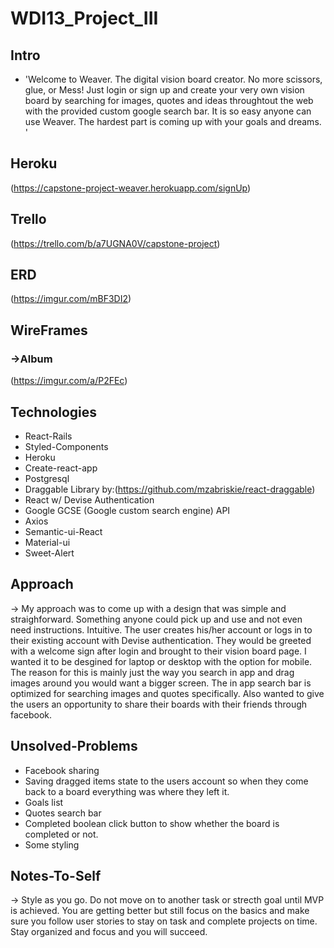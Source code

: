 # WDI13_Project_III

## Intro

- 'Welcome to Weaver. The digital vision board creator. No more scissors, glue, or Mess! Just login or sign up and create your very own vision board by searching for images, quotes and ideas throughtout the web with the provided custom google search bar. It is so easy anyone can use Weaver. The hardest part is coming up with your goals and dreams. '

## Heroku 

(https://capstone-project-weaver.herokuapp.com/signUp)

## Trello 

(https://trello.com/b/a7UGNA0V/capstone-project)

## ERD

(https://imgur.com/mBF3DI2)

## WireFrames 

### ->Album
(https://imgur.com/a/P2FEc)


## Technologies 

- React-Rails
- Styled-Components
- Heroku
- Create-react-app
- Postgresql
- Draggable Library by:(https://github.com/mzabriskie/react-draggable)
- React w/ Devise Authentication
- Google GCSE (Google custom search engine) API
- Axios
- Semantic-ui-React
- Material-ui
- Sweet-Alert


## Approach 

-> My approach was to come up with a design that was simple and straighforward. Something anyone could pick up and use and not even need instructions. Intuitive. The user creates his/her account or logs in to their existing account with Devise authentication. They would be greeted with a welcome sign after login and brought to their vision board page. I wanted it to be desgined for laptop or desktop with the option for mobile. The reason for this is mainly just the way you search in app and drag images around you would want a bigger screen. The in app search bar is optimized for searching images and quotes specifically. Also wanted to give the users an opportunity to share their boards with their friends through facebook. 

## Unsolved-Problems

- Facebook sharing
- Saving dragged items state to the users account so when they come back to a board everything was where they left it.
- Goals list
- Quotes search bar
- Completed boolean click button to show whether the board is completed or not.
- Some styling

## Notes-To-Self

-> Style as you go. Do not move on to another task or strecth goal until MVP is achieved. You are getting better but still focus on the basics and make sure you follow user stories to stay on task and complete projects on time. Stay organized and focus and you will succeed.